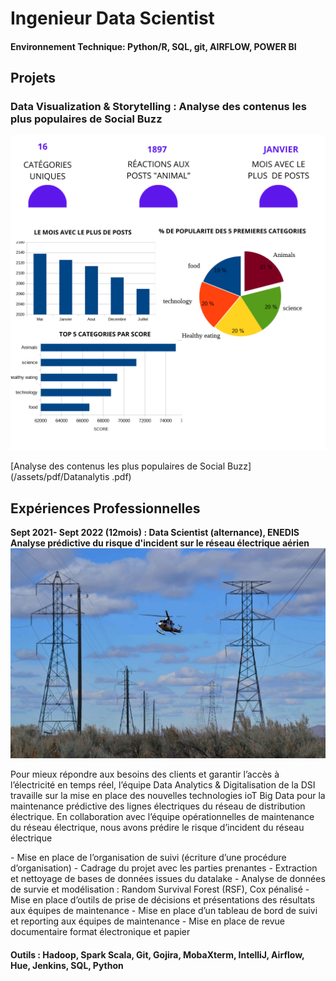 # Ingenieur Data Scientist

#### Environnement Technique: Python/R, SQL, git, AIRFLOW, POWER BI

## Projets
### Data Visualization & Storytelling : Analyse des contenus les plus populaires de Social Buzz
![Data analytics](/assets/img/banniere_portfolio_poject.png)

[Analyse des contenus les plus populaires de Social Buzz](/assets/pdf/Datanalytis .pdf)

## Expériences Professionnelles
**Sept 2021- Sept 2022 (12mois) : Data Scientist (alternance), ENEDIS**
**Analyse prédictive du risque d'incident sur le réseau électrique aérien**
![Reseau electricite ENEDIS](/assets/img/reseauxelectrique.jpg)
<p>Pour mieux répondre aux besoins des clients et garantir l’accès à l’électricité en temps réel, l’équipe Data Analytics & Digitalisation de la DSI travaille sur la mise en place des nouvelles technologies ioT Big Data pour la maintenance prédictive des lignes électriques du réseau de distribution électrique. En collaboration avec l’équipe opérationnelles de maintenance du réseau électrique, nous avons prédire le risque d’incident du réseau électrique </p>
- Mise en place de l’organisation de suivi (écriture d’une procédure d’organisation)
- Cadrage du projet avec les parties prenantes
- Extraction et nettoyage de bases de données issues du datalake 	
- Analyse de données de survie et modélisation : Random Survival Forest (RSF), Cox pénalisé 	
- Mise en place d’outils de prise de décisions et présentations des résultats aux équipes de maintenance
- Mise en place d’un tableau de bord de suivi et reporting aux équipes de maintenance
- Mise en place de revue documentaire format électronique et papier

####  Outils : Hadoop, Spark Scala, Git, Gojira, MobaXterm, IntelliJ, Airflow, Hue, Jenkins, SQL, Python
